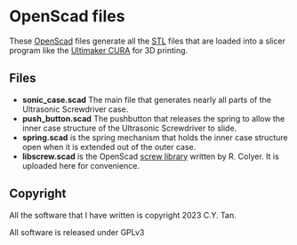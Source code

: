 # OpenScad files

These [OpenScad](https://openscad.org/) files generate all the [STL](https://github.com/cytan299/Ultrasonic_Screwdriver/tree/main/STL) files that are loaded into a slicer program like the  [Ultimaker CURA](https://ultimaker.com/software/ultimaker-cura/) for 3D printing.

## Files
* **sonic_case.scad** The main file that generates nearly all parts of the Ultrasonic Screwdriver case.
* **push_button.scad** The pushbutton that releases the spring to allow the inner case structure of the Ultrasonic Screwdriver to slide.
* **spring.scad** is the spring mechanism that holds the inner case structure open when it is extended out of the outer case.
* **libscrew.scad** is the OpenScad [screw library](https://www.thingiverse.com/thing:1686322) written by R. Colyer. It is uploaded here for convenience.

## Copyright

All the software that I have written is copyright 2023 C.Y. Tan.

All software is released under GPLv3





 
